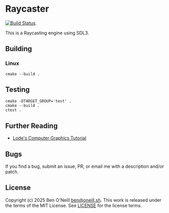 # Raycaster

[![Build Status](https://github.com/bmoneill/raycaster/actions/workflows/cmake-single-platform.yml/badge.svg?branch=main)](https://github.com/bmoneill/raycaster/actions/workflows/cmake-single-platform.yml).

This is a Raycasting engine using SDL3.

## Building

### Linux

```shell
cmake --build .
```

## Testing

```shell
cmake -DTARGET_GROUP='test' .
cmake --build .
ctest .
```

## Further Reading

* [Lode's Computer Graphics Tutorial](https://lodev.org/cgtutor/raycasting.html)

## Bugs

If you find a bug, submit an issue, PR, or email me with a description and/or patch.

## License

Copyright (c) 2025 Ben O'Neill <ben@oneill.sh>. This work is released under the
terms of the MIT License. See [LICENSE](LICENSE) for the license terms.

